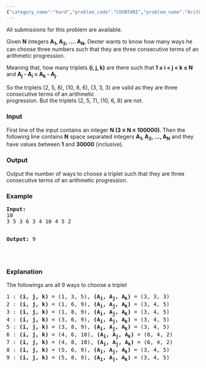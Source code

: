 ```yaml
---
{"category_name":"hard","problem_code":"COUNTARI","problem_name":"Arithmetic Progressions","languages_supported":{"0":"ADA","1":"ASM","2":"BASH","3":"BF","4":"C","5":"C99 strict","6":"CAML","7":"CLOJ","8":"CLPS","9":"CPP 4.3.2","10":"CPP14","11":"CS2","12":"D","13":"ERL","14":"FORT","15":"FS","16":"GO","17":"HASK","18":"ICK","19":"ICON","20":"JAVA","21":"JS","22":"LISP clisp","23":"LISP sbcl","24":"LUA","25":"NEM","26":"NICE","27":"NODEJS","28":"PAS fpc","29":"PAS gpc","30":"PERL"},"max_timelimit":3,"source_sizelimit":50000,"problem_author":"rustinpiece","problem_tester":"laycurse","date_added":"25-10-2012","tags":{"0":"fft","1":"hard","2":"maths","3":"nov12","4":"rustinpiece"},"editorial_url":"http://discuss.codechef.com/problems/COUNTARI","time":{"view_start_date":1352712600,"submit_start_date":1352712600,"visible_start_date":1352712600,"end_date":1735669800},"layout":"problem"}
---
```

<span class="solution-visible-txt">All submissions for this problem are available.</span><p>
Given <b>N</b> integers <b>A<sub>1</sub>, A<sub>2</sub>, …. A<sub>N</sub></b>, Dexter wants to know how many ways he can choose three numbers such that they are  three consecutive terms of an arithmetic progression.
</p>
<p>
Meaning that, how many triplets <b>(i, j, k)</b> are there such that  <b>1  ≤ i &lt; j &lt; k ≤ N</b> and <b>A<sub>j</sub> - A<sub>i</sub> = A<sub>k</sub> - A<sub>j</sub></b>.
</p>
<p>
So the triplets (2, 5, 8), (10, 8, 6), (3, 3, 3) are valid as they are three consecutive terms of an arithmetic<br />
progression. But the triplets (2, 5, 7), (10, 6, 8) are not.
</p>
<h3>Input</h3>
<p>
First line of the input contains an integer <b>N (3 ≤ N ≤ 100000)</b>. Then the following line contains <b>N</b> space separated integers <b>A<sub>1</sub>, A<sub>2</sub>, …, A<sub>N</sub></b> and they have values between <b>1</b> and <b>30000</b> (inclusive).
</p>
<h3>Output</h3>
<p>
Output the number of ways to choose a triplet such that they are three consecutive terms of an arithmetic progression.
</p>
<h3>Example</h3>
<pre>
<b>Input:</b>
10
3 5 3 6 3 4 10 4 5 2

<b>Output:</b>
9

</pre><h3>Explanation</h3>
<p>The followings are all 9 ways to choose a triplet
</p>
<pre>
1 : <b>(i, j, k)</b> = (1, 3, 5), <b>(A<sub>i</sub>, A<sub>j</sub>, A<sub>k</sub>)</b> = (3, 3, 3)
2 : <b>(i, j, k)</b> = (1, 6, 9), <b>(A<sub>i</sub>, A<sub>j</sub>, A<sub>k</sub>)</b> = (3, 4, 5)
3 : <b>(i, j, k)</b> = (1, 8, 9), <b>(A<sub>i</sub>, A<sub>j</sub>, A<sub>k</sub>)</b> = (3, 4, 5)
4 : <b>(i, j, k)</b> = (3, 6, 9), <b>(A<sub>i</sub>, A<sub>j</sub>, A<sub>k</sub>)</b> = (3, 4, 5)
5 : <b>(i, j, k)</b> = (3, 8, 9), <b>(A<sub>i</sub>, A<sub>j</sub>, A<sub>k</sub>)</b> = (3, 4, 5)
6 : <b>(i, j, k)</b> = (4, 6, 10), <b>(A<sub>i</sub>, A<sub>j</sub>, A<sub>k</sub>)</b> = (6, 4, 2)
7 : <b>(i, j, k)</b> = (4, 8, 10), <b>(A<sub>i</sub>, A<sub>j</sub>, A<sub>k</sub>)</b> = (6, 4, 2)
8 : <b>(i, j, k)</b> = (5, 6, 9), <b>(A<sub>i</sub>, A<sub>j</sub>, A<sub>k</sub>)</b> = (3, 4, 5)
9 : <b>(i, j, k)</b> = (5, 8, 9), <b>(A<sub>i</sub>, A<sub>j</sub>, A<sub>k</sub>)</b> = (3, 4, 5)
</pre>